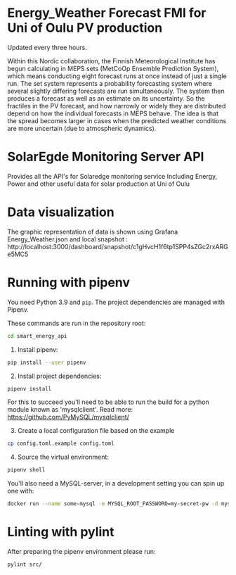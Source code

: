# Energy_Weather Forecast FMI for Uni of Oulu PV production 
Updated every three hours. 

Within this Nordic collaboration, the Finnish Meteorological Institute has begun calculating in MEPS sets (MetCoOp Ensemble Prediction System), which means conducting eight forecast runs at once instead of just a single run. The set system represents a probability forecasting system where several slightly differing forecasts are run simultaneously. The system then produces a forecast as well as an estimate on its uncertainty.
So the fractiles in the PV forecast, and how narrowly or widely they are distributed depend on how the individual forecasts in MEPS behave. The idea is that the spread becomes larger in cases when the predicted weather conditions are more uncertain (due to atmospheric dynamics). 



# SolarEgde Monitoring Server API 
Provides all the API's for Solaredge monitoring service
Including Energy, Power and other useful data for solar production at Uni of Oulu



# Data visualization
The graphic representation of data is shown using Grafana 
Energy_Weather.json and local snapshot : http://localhost:3000/dashboard/snapshot/c1gHvcH1f6tp1SPP4sZGc2rxARGe5MC5 


# Running with pipenv
You need Python 3.9 and `pip`. The project dependencies are managed with Pipenv.

These commands are run in the repository root:

```sh
cd smart_energy_api
```

1. Install pipenv:

```sh
pip install --user pipenv
```

2. Install project dependencies:

```sh
pipenv install
```

For this to succeed you'll need to be able to run the build for a python module known as 'mysqlclient'. Read more: <https://github.com/PyMySQL/mysqlclient/>

3. Create a local configuration file based on the example

```sh
cp config.toml.example config.toml
```

4. Source the virtual environment:

```sh
pipenv shell
```

You'll also need a MySQL-server, in a development setting you can spin up one with:

```sh
docker run --name some-mysql -e MYSQL_ROOT_PASSWORD=my-secret-pw -d mysql:latest
```



# Linting with pylint

After preparing the pipenv environment please run:

```sh
pylint src/
```
